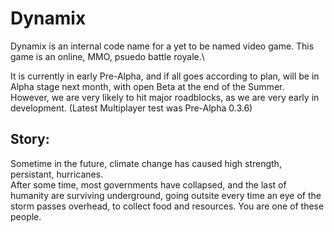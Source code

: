# Dynamix

Dynamix is an internal code name for a yet to be named video game. This game is an online, MMO, psuedo battle royale.\

It is currently in early Pre-Alpha, and if all goes according to plan, will be in Alpha stage next month, with open Beta at the end of the Summer. However, we are very likely to hit major roadblocks, as we are very early in development. (Latest Multiplayer test was Pre-Alpha 0.3.6)

## Story:
  Sometime in the future, climate change has caused high strength, persistant, hurricanes. \
  After some time, most governments have collapsed, and the last of humanity are surviving underground, going outsite every time an eye of the storm passes overhead, to collect food and resources.
  You are one of these people.
